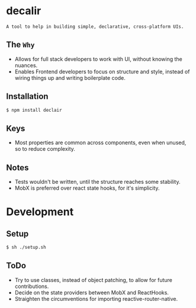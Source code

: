 # decalir

	A tool to help in building simple, declarative, cross-platform UIs.

## The `Why`

* Allows for full stack developers to work with UI, without knowing the nuances.
* Enables Frontend developers to focus on structure and style, instead of wiring things up and writing boilerplate code.

## Installation
```sh
$ npm install declair
```

## Keys

* Most properties are common across components, even when unused, so to reduce complexity.

## Notes

* Tests wouldn't be written, until the structure reaches some stability.
* MobX is preferred over react state hooks, for it's simplicity.

# Development

## Setup
```sh
$ sh ./setup.sh
```

## ToDo
* Try to use classes, instead of object patching, to allow for future contributions.
* Decide on the state providers between MobX and ReactHooks.
* Straighten the circumventions for importing reactive-router-native.
